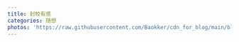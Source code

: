 ```yaml
---
title: 封校有感
categories: 随想
photos: 'https://raw.githubusercontent.com/Baokker/cdn_for_blog/main/blog_imgs/defaultImages.jpg'
---
```

